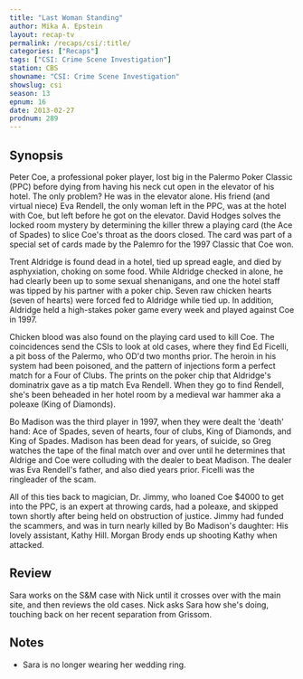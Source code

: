 ```yaml
---
title: "Last Woman Standing"
author: Mika A. Epstein
layout: recap-tv
permalink: /recaps/csi/:title/
categories: ["Recaps"]
tags: ["CSI: Crime Scene Investigation"]
station: CBS
showname: "CSI: Crime Scene Investigation"
showslug: csi
season: 13  
epnum: 16  
date: 2013-02-27
prodnum: 289  
---
```


## Synopsis

Peter Coe, a professional poker player, lost big in the Palermo Poker Classic (PPC) before dying from having his neck cut open in the elevator of his hotel. The only problem? He was in the elevator alone. His friend (and virtual niece) Eva Rendell, the only woman left in the PPC, was at the hotel with Coe, but left before he got on the elevator. David Hodges solves the locked room mystery by determining the killer threw a playing card (the Ace of Spades) to slice Coe's throat as the doors closed. The card was part of a special set of cards made by the Palemro for the 1997 Classic that Coe won.

Trent Aldridge is found dead in a hotel, tied up spread eagle, and died by asphyxiation, choking on some food. While Aldridge checked in alone, he had clearly been up to some sexual shenanigans, and one the hotel staff was tipped by his partner with a poker chip. Seven raw chicken hearts (seven of hearts) were forced fed to Aldridge while tied up. In addition, Aldridge held a high-stakes poker game every week and played against Coe in 1997.

Chicken blood was also found on the playing card used to kill Coe. The coincidences send the CSIs to look at old cases, where they find Ed Ficelli, a pit boss of the Palermo, who OD'd two months prior. The heroin in his system had been poisoned, and the pattern of injections form a perfect match for a Four of Clubs. The prints on the poker chip that Aldridge's dominatrix gave as a tip match Eva Rendell. When they go to find Rendell, she's been beheaded in her hotel room by a medieval war hammer aka a poleaxe (King of Diamonds).

Bo Madison was the third player in 1997, when they were dealt the 'death' hand: Ace of Spades, seven of hearts, four of clubs, King of Diamonds, and King of Spades. Madison has been dead for years, of suicide, so Greg watches the tape of the final match over and over until he determines that Aldrige and Coe were colluding with the dealer to beat Madison. The dealer was Eva Rendell's father, and also died years prior. Ficelli was the ringleader of the scam.

All of this ties back to magician, Dr. Jimmy, who loaned Coe $4000 to get into the PPC, is an expert at throwing cards, had a poleaxe, and skipped town shortly after being held on obstruction of justice. Jimmy had funded the scammers, and was in turn nearly killed by Bo Madison's daughter: His lovely assistant, Kathy Hill. Morgan Brody ends up shooting Kathy when attacked.

## Review

Sara works on the S&M case with Nick until it crosses over with the main site, and then reviews the old cases. Nick asks Sara how she's doing, touching back on her recent separation from Grissom.

## Notes

* Sara is no longer wearing her wedding ring.
